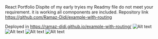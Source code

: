React Portfolio
Dispite of my early tryies my Readmy file do not meet your requirement. 
it is working all comnponents are included.
Repository link  https://github.com/Ramaz-Didi/example-with-routing

Deployed in  https://ramaz-didi.github.io/example-with-routing/
![Alt text](../temp/Screenshot%202023-03-06%20003434.png)
![Alt text](../temp/Screenshot%202023-03-06%20003503.png)
![Alt text](../temp/Screenshot%202023-03-06%20003520.png)
![Alt text](../temp/Screenshot%202023-03-06%20003533.png)